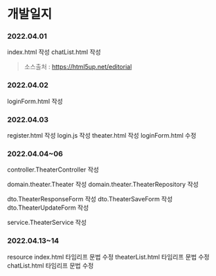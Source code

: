 # 개발일지

### 2022.04.01
index.html 작성
chatList.html 작성

> 소스출처 : https://html5up.net/editorial

### 2022.04.02
loginForm.html 작성

### 2022.04.03
register.html 작성
login.js 작성
theater.html 작성
loginForm.html 수정

### 2022.04.04~06
controller.TheaterController 작성

domain.theater.Theater 작성
domain.theater.TheaterRepository 작성

dto.TheaterResponseForm 작성
dto.TheaterSaveForm 작성
dto.TheaterUpdateForm 작성

service.TheaterService 작성

### 2022.04.13~14
resource
index.html 타임리프 문법 수정
theaterList.html 타임리프 문법 수정
chatList.html 타임리프 문법 수정


